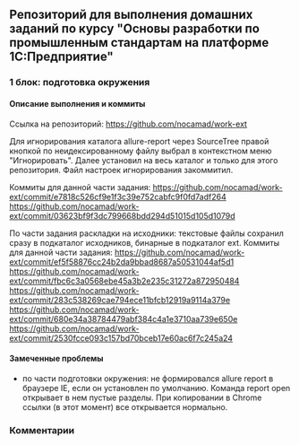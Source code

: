 ﻿## Репозиторий для выполнения домашних заданий по курсу "Основы разработки по промышленным стандартам на платформе 1С:Предприятие"

### 1 блок: подготовка окружения

#### Описание выполнения и коммиты

Ссылка на репозиторий:
https://github.com/nocamad/work-ext

Для игнорирования каталога allure-report через SourceTree правой кнопкой по неидексированному файлу выбрал в контекстном 
меню "Игнорировать". Далее установил на весь каталог и только для этого репозитория. Файл настроек игнорирования закоммитил.

Коммиты для данной части задания:
https://github.com/nocamad/work-ext/commit/e7818c526cf9e1f3c39e752cabfc9f0fd7adf264
https://github.com/nocamad/work-ext/commit/03623bf9f3dc799668bdd294d51015d105d1079d

По части задания раскладки на исходники: текстовые файлы сохранил сразу в подкаталог исходников, бинарные в подкаталог ext.
Коммиты для данной части задания:
https://github.com/nocamad/work-ext/commit/ef5f58876cc24b2da9bbad8687a50531044af5d1
https://github.com/nocamad/work-ext/commit/fbc6c3a0568ebe45a3b2e235c31272a872950484
https://github.com/nocamad/work-ext/commit/283c538269cae794ece11bfcb12919a9114a379e
https://github.com/nocamad/work-ext/commit/680e34a38784479abf384c4a1e3710aa739e650e
https://github.com/nocamad/work-ext/commit/2530fcce093c157bd70bceb17e60ac6f7c245a24

#### Замеченные проблемы

* по части подготовки окружения: не формировался allure report в браузере IE, если он установлен по умолчанию. Команда report 
open открывает в нем пустые разделы. При копировании в Chrome ссылки (в этот момент) все открывается нормально.


### Комментарии


